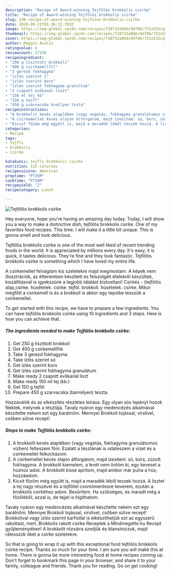 ```yaml
---
description: "Recipe of Award-winning Tejfölös brokkolis csirke"
title: "Recipe of Award-winning Tejfölös brokkolis csirke"
slug: 236-recipe-of-award-winning-tejfolos-brokkolis-csirke
date: 2020-09-21T01:36:13.783Z
image: https://img-global.cpcdn.com/recipes/f20732a0b6c9d706/751x532cq70/tejfolos-brokkolis-csirke-recept-foto.jpg
thumbnail: https://img-global.cpcdn.com/recipes/f20732a0b6c9d706/751x532cq70/tejfolos-brokkolis-csirke-recept-foto.jpg
cover: https://img-global.cpcdn.com/recipes/f20732a0b6c9d706/751x532cq70/tejfolos-brokkolis-csirke-recept-foto.jpg
author: Maggie Austin
ratingvalue: 4
reviewcount: 17136
recipeingredient:
- "250 g tiszttott brokkoli"
- "400 g csirkemellfil"
- "3 gerezd fokhagyma"
- "ízlés szerint s"
- "ízlés szerint bors"
- "ízlés szerint fokhagyma granultum"
- "2 csapott evőkanál liszt"
- "150 ml tej kb"
- "150 g tejfl"
- "450 g szarvacska brmilyen tszta"
recipeinstructions:
- "A brokkolit kevés alaplében (vagy vegetás, fokhagyma granulátumos vízben) felteszem főni. Ezalatt a tésztának is odateszem a vizet és a csirkemellet felkockázom."
- "A csirkemellet kevés olajon átforgatom, majd ízesítem: só, bors, zúzott fokhagyma. A brokkolit kiemelem, a levét nem öntöm ki, egy keveset a húshoz adok. A brokkolit kissé aprítom, majd amikor már puha a hús, hozzáadom."
- "Kicsit főzöm még együtt is, majd a maradék léből teszek hozzá. A lisztet a tej nagy részével és a tejföllel csomómentesre keverem, ezután a brokkolis csirkéhez adom. Besűrítem. Ha szükséges, és maradt még a főzőléből, azzal is, de tejjel is hígíthatom."
categories:
- Recipe
tags:
- tejfls
- brokkolis
- csirke

katakunci: tejfls brokkolis csirke 
nutrition: 115 calories
recipecuisine: American
preptime: "PT35M"
cooktime: "PT36M"
recipeyield: "2"
recipecategory: Lunch

---
```



![Tejfölös brokkolis csirke](https://img-global.cpcdn.com/recipes/f20732a0b6c9d706/751x532cq70/tejfolos-brokkolis-csirke-recept-foto.jpg)

Hey everyone, hope you're having an amazing day today. Today, I will show you a way to make a distinctive dish, tejfölös brokkolis csirke. One of my favorites food recipes. This time, I will make it a little bit unique. This is gonna smell and look delicious.

Tejfölös brokkolis csirke is one of the most well liked of recent trending foods in the world. It is appreciated by millions every day. It's easy, it is quick, it tastes delicious. They're fine and they look fantastic. Tejfölös brokkolis csirke is something which I have loved my entire life.

A csirkemellet felvágtam kis szeletekre majd megmostam. A képek nem illusztrációk, az étteremben készített és felszolgált ételekről készültek, kiszállításnál is igyekszünk a legjobb tálalást biztosítani! Csirkés - (tejfölös alap,csirke. húsételek. csirke. tejföl. brokkoli. húsételek. csirke. Mikor megfőtt a csirkemell is és a brokkoli is akkor egy tepsibe tesszük a csirkemellet.


To get started with this recipe, we have to prepare a few ingredients. You can have tejfölös brokkolis csirke using 10 ingredients and 3 steps. Here is how you can achieve that.

<!--inarticleads1-->

##### The ingredients needed to make Tejfölös brokkolis csirke:

1. Get 250 g tisztított brokkoli
1. Get 400 g csirkemellfilé
1. Take 3 gerezd fokhagyma
1. Take ízlés szerint só
1. Get ízlés szerint bors
1. Get ízlés szerint fokhagyma granulátum
1. Make ready 2 csapott evőkanál liszt
1. Make ready 150 ml tej (kb.)
1. Get 150 g tejföl
1. Prepare 450 g szarvacska (bármilyen) tészta


Hozzávalók és az elkészítés részletes leírása. Egy olyan sós lepényt hozok Nektek, melynek a tésztája. Tavaly nyáron egy medencézés alkalmával készítette nekem ezt egy barátnőm. Mennyei Brokkoli tojással, virslivel, csőben sütve recept! 

<!--inarticleads2-->

##### Steps to make Tejfölös brokkolis csirke:

1. A brokkolit kevés alaplében (vagy vegetás, fokhagyma granulátumos vízben) felteszem főni. Ezalatt a tésztának is odateszem a vizet és a csirkemellet felkockázom.
1. A csirkemellet kevés olajon átforgatom, majd ízesítem: só, bors, zúzott fokhagyma. A brokkolit kiemelem, a levét nem öntöm ki, egy keveset a húshoz adok. A brokkolit kissé aprítom, majd amikor már puha a hús, hozzáadom.
1. Kicsit főzöm még együtt is, majd a maradék léből teszek hozzá. A lisztet a tej nagy részével és a tejföllel csomómentesre keverem, ezután a brokkolis csirkéhez adom. Besűrítem. Ha szükséges, és maradt még a főzőléből, azzal is, de tejjel is hígíthatom.


Tavaly nyáron egy medencézés alkalmával készítette nekem ezt egy barátnőm. Mennyei Brokkoli tojással, virslivel, csőben sütve recept! Brokkolival vagy ízlés szerint karfiollal is elkészíthetjük ezt az egyszerű rakottast, mert. Brokkolis rakott csirke Receptek a Mindmegette.hu Recept gyűjteményében! A brokkolit rózsáira szedjük és blansírozzuk, majd rátesszük őket a csirke szeletekre. 

So that is going to wrap it up with this exceptional food tejfölös brokkolis csirke recipe. Thanks so much for your time. I am sure you will make this at home. There is gonna be more interesting food at home recipes coming up. Don't forget to bookmark this page in your browser, and share it to your family, colleague and friends. Thank you for reading. Go on get cooking!
